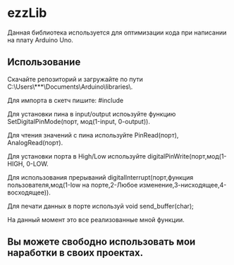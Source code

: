 <h1>ezzLib</h1>
<p>Данная библиотека используется для оптимизации кода при написании на плату Arduino Uno.</p>
<h2>Использование</h2>
<p>Скачайте репозиторий и загружайте по пути C:\Users\***\Documents\Arduino\libraries\.</p>
<p>Для импорта в скетч пишите: #include <kb.h></p>
<p>Для установки пина в input/output испоьзуйте функцию SetDigitalPinMode(порт, мод(1-input, 0-output)).</p>
<p>Для чтения значений с пина используйте PinRead(порт), AnalogRead(порт).</p>
<p>Для установки порта в High/Low используйте digitalPinWrite(порт,мод(1-HIGH, 0-LOW.</p>
<p>Для использования прерываний digitalInterrupt(порт,функция пользователя,мод(1-low на порте,2-Любое  изменение,3-нисходящее,4-восходящее)).</p>
<p>Для печати данных в порте используй void send_buffer(char);
<p>На данный момент это все реализованные мной функции.</p>
<h2>Вы  можете свободно использовать мои наработки в своих проектах.</h2>
